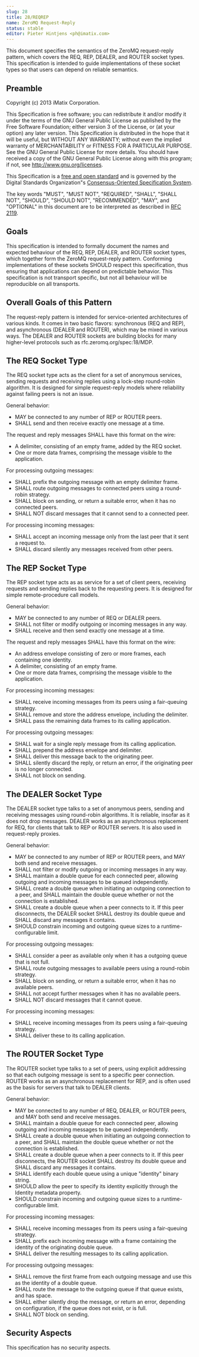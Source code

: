 ```yaml
---
slug: 28
title: 28/REQREP
name: ZeroMQ Request-Reply
status: stable
editor: Pieter Hintjens <ph@imatix.com>
---
```


This document specifies the semantics of the ZeroMQ request-reply pattern, which covers the REQ, REP, DEALER, and ROUTER socket types. This specification is intended to guide implementations of these socket types so that users can depend on reliable semantics.

## Preamble

Copyright (c) 2013 iMatix Corporation.

This Specification is free software; you can redistribute it and/or modify it under the terms of the GNU General Public License as published by the Free Software Foundation; either version 3 of the License, or (at your option) any later version. This Specification is distributed in the hope that it will be useful, but WITHOUT ANY WARRANTY; without even the implied warranty of MERCHANTABILITY or FITNESS FOR A PARTICULAR PURPOSE. See the GNU General Public License for more details. You should have received a copy of the GNU General Public License along with this program; if not, see <http://www.gnu.org/licenses>.

This Specification is a [free and open standard](http://www.digistan.org/open-standard:definition) and is governed by the Digital Standards Organization"s [Consensus-Oriented Specification System](http://www.digistan.org/spec:1/COSS).

The key words "MUST", "MUST NOT", "REQUIRED", "SHALL", "SHALL NOT", "SHOULD", "SHOULD NOT", "RECOMMENDED", "MAY", and "OPTIONAL" in this document are to be interpreted as described in [RFC 2119](http://tools.ietf.org/html/rfc2119).

## Goals

This specification is intended to formally document the names and expected behaviour of the REQ, REP, DEALER, and ROUTER socket types, which together form the ZeroMQ request-reply pattern. Conforming implementations of these sockets SHOULD respect this specification, thus ensuring that applications can depend on predictable behavior. This specification is not transport specific, but not all behaviour will be reproducible on all transports.

## Overall Goals of this Pattern

The request-reply pattern is intended for service-oriented architectures of various kinds. It comes in two basic flavors: synchronous (REQ and REP), and asynchronous (DEALER and ROUTER), which may be mixed in various ways. The DEALER and ROUTER sockets are building blocks for many higher-level protocols such as rfc.zeromq.org/spec:18/MDP.

## The REQ Socket Type

The REQ socket type acts as the client for a set of anonymous services, sending requests and receiving replies using a lock-step round-robin algorithm. It is designed for simple request-reply models where reliability against failing peers is not an issue.

General behavior:

* MAY be connected to any number of REP or ROUTER peers.
* SHALL send and then receive exactly one message at a time.

The request and reply messages SHALL have this format on the wire:

* A delimiter, consisting of an empty frame, added by the REQ socket.
* One or more data frames, comprising the message visible to the application.

For processing outgoing messages:

* SHALL prefix the outgoing message with an empty delimiter frame.
* SHALL route outgoing messages to connected peers using a round-robin strategy.
* SHALL block on sending, or return a suitable error, when it has no connected peers.
* SHALL NOT discard messages that it cannot send to a connected peer.

For processing incoming messages:

* SHALL accept an incoming message only from the last peer that it sent a request to.
* SHALL discard silently any messages received from other peers.

## The REP Socket Type

The REP socket type acts as as service for a set of client peers, receiving requests and sending replies back to the requesting peers. It is designed for simple remote-procedure call models.

General behavior:

* MAY be connected to any number of REQ or DEALER peers.
* SHALL not filter or modify outgoing or incoming messages in any way.
* SHALL receive and then send exactly one message at a time.

The request and reply messages SHALL have this format on the wire:

* An address envelope consisting of zero or more frames, each containing one identity.
* A delimiter, consisting of an empty frame.
* One or more data frames, comprising the message visible to the application.

For processing incoming messages:

* SHALL receive incoming messages from its peers using a fair-queuing strategy.
* SHALL remove and store the address envelope, including the delimiter.
* SHALL pass the remaining data frames to its calling application.

For processing outgoing messages:

* SHALL wait for a single reply message from its calling application.
* SHALL prepend the address envelope and delimiter.
* SHALL deliver this message back to the originating peer.
* SHALL silently discard the reply, or return an error, if the originating peer is no longer connected.
* SHALL not block on sending.

## The DEALER Socket Type

The DEALER socket type talks to a set of anonymous peers, sending and receiving messages using round-robin algorithms. It is reliable, insofar as it does not drop messages. DEALER works as an asynchronous replacement for REQ, for clients that talk to REP or ROUTER servers. It is also used in request-reply proxies.

General behavior:

* MAY be connected to any number of REP or ROUTER peers, and MAY both send and receive messages.
* SHALL not filter or modify outgoing or incoming messages in any way.
* SHALL maintain a double queue for each connected peer, allowing outgoing and incoming messages to be queued independently.
* SHALL create a double queue when initiating an outgoing connection to a peer, and SHALL maintain the double queue whether or not the connection is established.
* SHALL create a double queue when a peer connects to it. If this peer disconnects, the DEALER socket SHALL destroy its double queue and SHALL discard any messages it contains.
* SHOULD constrain incoming and outgoing queue sizes to a runtime-configurable limit.

For processing outgoing messages:

* SHALL consider a peer as available only when it has a outgoing queue that is not full.
* SHALL route outgoing messages to available peers using a round-robin strategy.
* SHALL block on sending, or return a suitable error, when it has no available peers.
* SHALL not accept further messages when it has no available peers.
* SHALL NOT discard messages that it cannot queue.

For processing incoming messages:

* SHALL receive incoming messages from its peers using a fair-queuing strategy.
* SHALL deliver these to its calling application.

## The ROUTER Socket Type

The ROUTER socket type talks to a set of peers, using explicit addressing so that each outgoing message is sent to a specific peer connection. ROUTER works as an asynchronous replacement for REP, and is often used as the basis for servers that talk to DEALER clients.

General behavior:

* MAY be connected to any number of REQ, DEALER, or ROUTER peers, and MAY both send and receive messages.
* SHALL maintain a double queue for each connected peer, allowing outgoing and incoming messages to be queued independently.
* SHALL create a double queue when initiating an outgoing connection to a peer, and SHALL maintain the double queue whether or not the connection is established.
* SHALL create a double queue when a peer connects to it. If this peer disconnects, the ROUTER socket SHALL destroy its double queue and SHALL discard any messages it contains.
* SHALL identify each double queue using a unique "identity" binary string.
* SHOULD allow the peer to specify its identity explicitly through the Identity metadata property.
* SHOULD constrain incoming and outgoing queue sizes to a runtime-configurable limit.

For processing incoming messages:

* SHALL receive incoming messages from its peers using a fair-queuing strategy.
* SHALL prefix each incoming message with a frame containing the identity of the originating double queue.
* SHALL deliver the resulting messages to its calling application.

For processing outgoing messages:

* SHALL remove the first frame from each outgoing message and use this as the identity of a double queue.
* SHALL route the message to the outgoing queue if that queue exists, and has space.
* SHALL either silently drop the message, or return an error, depending on configuration, if the queue does not exist, or is full.
* SHALL NOT block on sending.

## Security Aspects

This specification has no security aspects.
